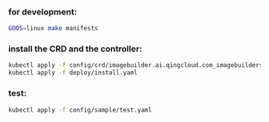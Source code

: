 ### for development:
```bash
GOOS=linux make manifests
```

### install the CRD and the controller:
```bash
kubectl apply -f config/crd/imagebuilder.ai.qingcloud.com_imagebuilders.yaml
kubectl apply -f deploy/install.yaml
```

### test:

```bash
kubectl apply -f config/sample/test.yaml
```

